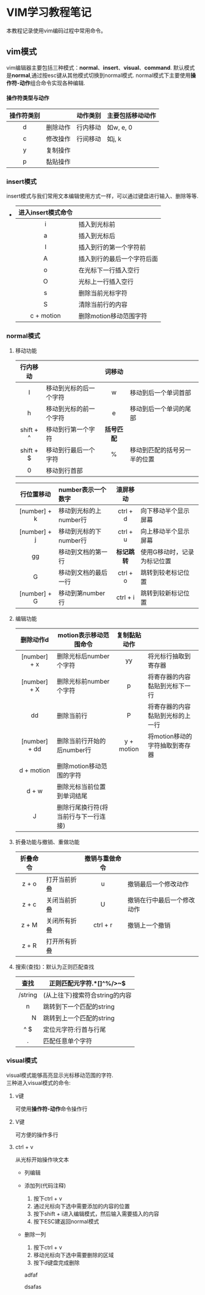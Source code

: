 # VIM学习教程笔记

本教程记录使用vim编码过程中常用命令。
## vim模式

vim编辑器主要包括三种模式：**normal**、**insert**、**visual**、**command**. 默认模式是**normal**,通过按esc键从其他模式切换到normal模式. normal模式下主要使用**操作符-动作**组合命令实现各种编辑.  
#### 操作符类型与动作

|操作符类别 | |动作类别 |主要包括移动动作 |
|:--:|--|:--:|--|
| d |删除动作| 行内移动 |如w, e, 0 |
| c |修改操作| 行间移动 |如j, k|
| y |复制操作|
| p |黏贴操作|

### **insert**模式
insert模式与我们常用文本编辑使用方式一样，可以通过键盘进行输入、删除等等.

-  
    |进入insert模式命令 | |
    |:--: |--|
    |  i  |插入到光标前|
    |  a  |插入到光标后|
    |  I  |插入到行的第一个字符前|
    |  A  |插入到行的最后一个字符后面|
    |  o  |在光标下一行插入空行|
    |  O  |光标上一行插入空行|
    |  s  |删除当前光标字符|
    |  S  |清除当前行的内容|
    |c + motion|删除motion移动范围字符|

### **normal**模式
1. 移动功能  

    |行内移动   |                  |词移动     |    |
    |:---:|:---|:---:|---|
    | l       |移动到光标的后一个字符| w |移动到后一个单词首部|
    | h       |移动到光标的前一个字符| e |移动到后一个单词的尾部|
    |shift + ^|移动到行第一个字符   |**括号匹配**|          |
    |shift + $|移动到行最后一个字符 | % |移动到匹配的括号另一半的位置|
    | 0       |移动到行首部|

    |行位置移动|number表示一个数字  | 滚屏移动| |
    | :---:  |:---|:---:|---|
    |[number] + k  |移动到光标的上number行|ctrl + d|向下移动半个显示屏幕|
    |[number] + j  |移动到光标的下number行|ctrl + u|向上移动半个显示屏幕
    |    gg        |移动到文档的第一行    |**标记跳转**|使用G移动时，记录为标记位置|
    |    G         |移动到文档的最后一行   |ctrl + o|跳转到较老标记位置|
    |[number] + G  |移动到第number行     |ctrl + i|跳转到较新标记位置|

2. 编辑功能

    | 删除动作d|motion表示移动范围命令 |复制黏贴动作| |
    |:---:|---|:---:|---|
    |[number] + x |删除光标后number个字符| yy |将光标行抽取到寄存器|
    |[number] + X |删除光标前number个字符| p  |将寄存器的内容黏贴到光标下一行|
    |dd  |删除当前行     | P | 将寄存器的内容黏贴到光标的上一行|
    |[number] + dd|删除当前行开始的后number行|y + motion|将motion移动的字符抽取到寄存器|
    |d + motion|删除motion移动范围的字符|
    |d + w|删除光标当前位置到单词结尾|
    | J |删除行尾换行符(将当前行与下一行连接)|

3. 折叠功能与撤销、重做功能

    | 折叠命令 | |撤销与重做命令||
    | :---: | --- |:---:|---|
    |z + o |打开当前折叠| u |撤销最后一个修改动作|
    |z + c |关闭当前折叠| U |撤销在行中最后一个修改动作|
    |z + M |关闭所有折叠|ctrl + r|撤销上一个撤销|
    |z + R |打开所有折叠|

4. 搜索(查找)：默认为正则匹配查找

    |查找　|正则匹配元字符.*[]^%/\>~$|
    |:--: | -- |
    |/string|(从上往下)搜索符合string的内容|
    |   n   |跳转到下一个匹配的string|
    |　　N  |跳转到上一个匹配的string|
    |  ^ $ |定位元字符:行首与行尾|
    |   .  |匹配任意单个字符|

### **visual**模式

visual模式能够高亮显示光标移动范围的字符.  
三种进入visual模式的命令:
1. v键

    可使用**操作符-动作**命令操作行

2. V键

    可方便的操作多行

3. ctrl + v

    从光标开始操作块文本
    * 列编辑
    * 添加列(代码注释)
        1) 按下ctrl + v
        2) 通过光标向下选中需要添加的内容的位置
        3) 按下shift + i进入编辑模式，然后输入需要插入的内容
        4) 按下ESC建返回normal模式

    * 删除一列
        1) 按下ctrl + v
        2) 移动光标向下选中需要删除的区域
        3) 按下d键盘完成删除

        adfaf

        dsafas
